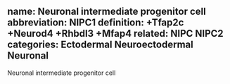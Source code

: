 name: Neuronal intermediate progenitor cell
abbreviation: NIPC1
definition: +Tfap2c +Neurod4 +Rhbdl3 +Mfap4
related: NIPC NIPC2
categories: Ectodermal Neuroectodermal Neuronal
---

Neuronal intermediate progenitor cell
